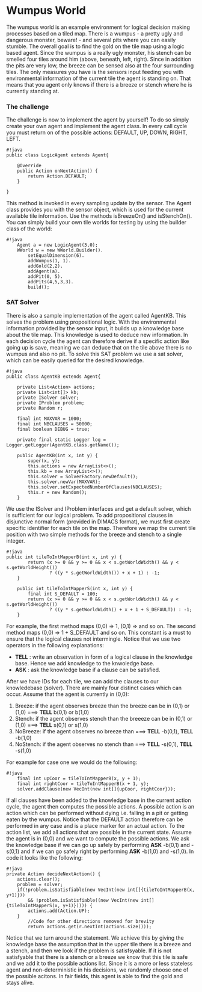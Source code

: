 # Wumpus World #

The wumpus world is an example environment for logical decision making processes based on a tiled map.
There is a wumpus - a pretty ugly and dangerous monster, beware! - and several pits where you can easily stumble.
The overall goal is to find the gold on the tile map using a logic based agent. Since the wumpus is a really ugly monster, his stench can be smelled four tiles around him (above, beneath, left, right). Since in addition the pits are very low, the breeze can be sensed also at the four surrounding tiles. The only measures you have is the sensors input feeding you with environmental information of the current tile the agent is standing on. That means that you agent only knows if there is a breeze or stench where he is currently standing at.

### The challenge ###

The challenge is now to implement the agent by yourself! To do so simply create your own agent and implement the agent class. In every call cycle you must return on of the possible actions: DEFAULT, UP, DOWN, RIGHT, LEFT.

```
#!java
public class LogicAgent extends Agent{

	@Override
	public Action onNextAction() {
		return Action.DEFAULT;
	}

}
```

This method is invoked in every sampling update by the sensor. The Agent class provides you with the sensor object, 
which is used for the current available tile information. Use the methods isBreezeOn() and isStenchOn(). You can simply build your own tile worlds for testing by using the builder class of the world:

```
#!java 
    Agent a = new LogicAgent(3,0);
    WWorld w = new WWorld.Builder().
		setEqualDimension(6).
		addWumpus(1, 1).
		addGold(2,2).
		addAgent(a).
		addPit(0, 5).
		addPits(4,5,3,3).
		build();
```
### SAT Solver ###

There is also a sample implementation of the agent called AgentKB. This solves the problem using propositional logic. With the environmental information provided by the sensor input, it builds up a knowledge base about the tile map. This knowledge is used to deduce new information. In each decision cycle the agent can therefore derive if a specific action like going up is save, meaning we can deduce that on the tile above there is no wumpus and also no pit. To solve this SAT problem we use a sat solver, which can be easily queried for the desired knowledge.

```
#!java
public class AgentKB extends Agent{

	private List<Action> actions;
	private List<int[]> kb;
	private ISolver solver;
	private IProblem problem;
	private Random r;
	
	final int MAXVAR = 1000;
	final int NBCLAUSES = 50000;
	final boolean DEBUG = true;
	
	private final static Logger log = Logger.getLogger(AgentKB.class.getName());
	
	public AgentKB(int x, int y) {
		super(x, y);
		this.actions = new ArrayList<>();
		this.kb = new ArrayList<>();
		this.solver = SolverFactory.newDefault();
		this.solver.newVar(MAXVAR);
		this.solver.setExpectedNumberOfClauses(NBCLAUSES);
		this.r = new Random();
	}
```
We use the ISolver and IProblem interfaces and get a default solver, which is sufficient for our logical problem. To add propositional clauses in disjunctive normal form (provided in DIMACS format), we must first create specific identifier for each tile on the map. Therefore we map the current tile position with two simple methods for the breeze and stench to a single integer.

```
#!java
public int tileToIntMapperB(int x, int y) {
		return (x >= 0 && y >= 0 && x < s.getWorldWidth() && y < s.getWorldHeight()) 
				? ((y * s.getWorldWidth()) + x + 1) : -1;
	}
	
	public int tileToIntMapperS(int x, int y) {
		final int S_DEFAULT = 100;
		return (x >= 0 && y >= 0 && x < s.getWorldWidth() && y < s.getWorldHeight()) 
				? ((y * s.getWorldWidth() + x + 1 + S_DEFAULT)) : -1;
	}
```

For example, the first method maps (0,0) => 1, (0,1) => and so on. The second method maps (0,0) => 1 + S_DEFAULT and so on. This constant is a must to ensure that the logical clauses not intermingle. Notice that we use two operators in the following explanations:

+ **TELL** : write an observation in form of a logical clause in the knowledge base. Hence we add knowledge to the knwoledge base.
+ **ASK** : ask the knowledge base if a clause can be satisfied.

After we have IDs for each tile, we can add the clauses to our knowledebase (solver). There are mainly four distinct cases which can occur. Assume that the agent is currently in (0,0):

1. Breeze:  if the agent observes breeze than the breeze can be in (0,1) or (1,0) ===> **TELL** b(0,1) or b(1,0)
2. Stench: if the agent observes stench than the breeeze can be in (0,1) or (1,0) ===> **TELL** s(0,1) or s(1,0)
3. NoBreeze: if the agent observes no breeze than ===> **TELL** -b(0,1), **TELL** -b(1,0)
4. NoStench: if the agent observes no stench than ===> **TELL** -s(0,1), **TELL** -s(1,0)

For example for case one we would do the following:


```
#!java
    final int upCoor = tileToIntMapperB(x, y + 1);
    final int rightCoor = tileToIntMapperB(x + 1, y);
    solver.addClause(new VecInt(new int[]{upCoor, rightCoor}));

```
If all clauses have been added to the knowledge base in the current action cycle, the agent then computes the possible actions. A possible action is an action which can be performed without dying i.e. falling in a pit or getting eaten by the wumpus. Notice that the DEFAULT action therefore can be performed in any case and is a place marker for an actual action. To the action list, we add all actions that are possible in the current state. Assume the agent is in (0,0) and we want to compute the possible actions. We ask the knowledge base if we can go up safely by performing **ASK** -b(0,1) and -s(0,1) and if we can go safely right by performing **ASK** -b(1,0) and -s(1,0). In code it looks like the following:



```
#!java
private Action decideNextAction() {
	actions.clear();
	problem = solver;
	if(!problem.isSatisfiable(new VecInt(new int[]{tileToIntMapperB(x, y+1)}))
		&& !problem.isSatisfiable((new VecInt(new int[]{tileToIntMapperS(x, y+1)})))) {
		actions.add(Action.UP);
	}
        //Code for other directions removed for brevity
        return actions.get(r.nextInt(actions.size()));

```
Notice that we turn around the statement. We achieve this by giving the knowledge base the assumption that in the upper tile there is a breeze and a stench, and then we look if the problem is satisfsyable. If it is not satisfyable that there is a stench or a breeze we know that this tile is safe and we add it to the possible actions list. Since it is a more or less stateless agent and non-deterministic in his decisions, we randomly choose one of the possible acitons. In fair fields, this agent is able to find the gold and stays alive.